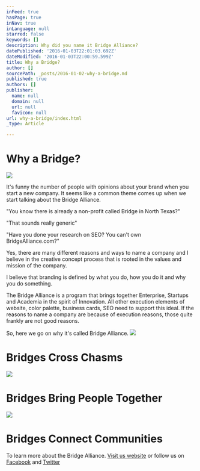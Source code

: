 ```yaml
---
inFeed: true
hasPage: true
inNav: true
inLanguage: null
starred: false
keywords: []
description: Why did you name it Bridge Alliance?
datePublished: '2016-01-03T22:01:03.692Z'
dateModified: '2016-01-03T22:00:59.599Z'
title: Why a Bridge?
author: []
sourcePath: _posts/2016-01-02-why-a-bridge.md
published: true
authors: []
publisher:
  name: null
  domain: null
  url: null
  favicon: null
url: why-a-bridge/index.html
_type: Article

---
```

# Why a Bridge?
![](https://s3-us-west-2.amazonaws.com/the-grid-img/p/2b9ec6116cd18da22cc9a0d910113dc8b508dec5.jpg)

It's funny the number of people with opinions about your brand when you start a new company. It seems like a common theme comes up when we start talking about the Bridge Alliance. 

"You know there is already a non-profit called Bridge in North Texas?"

"That sounds really generic"

"Have you done your research on SEO? You can't own BridgeAlliance.com?"

Yes, there are many different reasons and ways to name a company and I believe in the creative concept process that is rooted in the values and mission of the company.

I believe that branding is defined by what you do, how you do it and why you do something.

The Bridge Alliance is a program that brings together Enterprise, Startups and Academia in the spirit of Innovation. All other execution elements of website, color palette, business cards, SEO need to support this ideal. If the reasons to name a company are because of execution reasons, those quite frankly are not good reasons.

So, here we go on why it's called Bridge Alliance.
![](https://s3-us-west-2.amazonaws.com/the-grid-img/p/7a7477540eb4ac581438339f26cb5895c4871229.jpg)

# Bridges Cross Chasms
![](https://s3-us-west-2.amazonaws.com/the-grid-img/p/0c199eab858d72e490ee880b1517a6ab0f343b8d.jpg)

# Bridges Bring People Together
![](https://s3-us-west-2.amazonaws.com/the-grid-img/p/6bdb01c63c765b17f00eb764f0ab7218bf4379b1.jpg)

# Bridges Connect Communities

To learn more about the Bridge Alliance. [Visit us website][0] or follow us on [Facebook][1] and [Twitter][2]

[0]: https://BridgeAlliance.co/
[1]: https://www.facebook.com/BridgeNTX
[2]: https://twitter.com/BridgeNTX